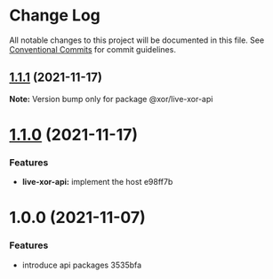 # Change Log

All notable changes to this project will be documented in this file.
See [Conventional Commits](https://conventionalcommits.org) for commit guidelines.

## [1.1.1](/compare/@xor/live-xor-api@1.1.0...@xor/live-xor-api@1.1.1) (2021-11-17)

**Note:** Version bump only for package @xor/live-xor-api





# [1.1.0](/compare/@xor/live-xor-api@1.0.0...@xor/live-xor-api@1.1.0) (2021-11-17)


### Features

* **live-xor-api:** implement the host e98ff7b





# 1.0.0 (2021-11-07)


### Features

* introduce api packages 3535bfa
